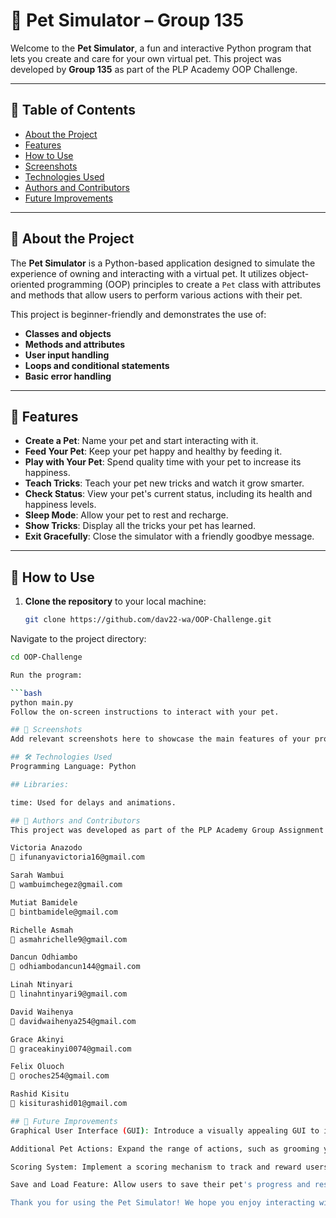 # 🐾 Pet Simulator – Group 135

Welcome to the **Pet Simulator**, a fun and interactive Python program that lets you create and care for your own virtual pet. This project was developed by **Group 135** as part of the PLP Academy OOP Challenge.

---

## 📌 Table of Contents

- [About the Project](#about-the-project)
- [Features](#features)
- [How to Use](#how-to-use)
- [Screenshots](#screenshots)
- [Technologies Used](#technologies-used)
- [Authors and Contributors](#authors-and-contributors)
- [Future Improvements](#future-improvements)

---

## 🐶 About the Project

The **Pet Simulator** is a Python-based application designed to simulate the experience of owning and interacting with a virtual pet. It utilizes object-oriented programming (OOP) principles to create a `Pet` class with attributes and methods that allow users to perform various actions with their pet.

This project is beginner-friendly and demonstrates the use of:

- **Classes and objects**
- **Methods and attributes**
- **User input handling**
- **Loops and conditional statements**
- **Basic error handling**

---

## 🌟 Features

- **Create a Pet**: Name your pet and start interacting with it.
- **Feed Your Pet**: Keep your pet happy and healthy by feeding it.
- **Play with Your Pet**: Spend quality time with your pet to increase its happiness.
- **Teach Tricks**: Teach your pet new tricks and watch it grow smarter.
- **Check Status**: View your pet's current status, including its health and happiness levels.
- **Sleep Mode**: Allow your pet to rest and recharge.
- **Show Tricks**: Display all the tricks your pet has learned.
- **Exit Gracefully**: Close the simulator with a friendly goodbye message.

---

## 🚀 How to Use

1. **Clone the repository** to your local machine:

   ```bash
   git clone https://github.com/dav22-wa/OOP-Challenge.git

Navigate to the project directory:

```bash
cd OOP-Challenge

Run the program:

```bash
python main.py
Follow the on-screen instructions to interact with your pet.

## 📸 Screenshots
Add relevant screenshots here to showcase the main features of your project.

## 🛠️ Technologies Used
Programming Language: Python

## Libraries:

time: Used for delays and animations.

## 👥 Authors and Contributors
This project was developed as part of the PLP Academy Group Assignment by Group 135. Below are the contributors:

Victoria Anazodo
📧 ifunanyavictoria16@gmail.com

Sarah Wambui
📧 wambuimchegez@gmail.com

Mutiat Bamidele
📧 bintbamidele@gmail.com

Richelle Asmah
📧 asmahrichelle9@gmail.com

Dancun Odhiambo
📧 odhiambodancun144@gmail.com

Linah Ntinyari
📧 linahntinyari9@gmail.com

David Waihenya
📧 davidwaihenya254@gmail.com

Grace Akinyi
📧 graceakinyi0074@gmail.com

Felix Oluoch
📧 oroches254@gmail.com

Rashid Kisitu
📧 kisiturashid01@gmail.com

## 🔮 Future Improvements
Graphical User Interface (GUI): Introduce a visually appealing GUI to improve user interaction and experience.

Additional Pet Actions: Expand the range of actions, such as grooming your pet or taking it to the vet for checkups.

Scoring System: Implement a scoring mechanism to track and reward users for taking good care of their pet.

Save and Load Feature: Allow users to save their pet's progress and resume their journey anytime.

Thank you for using the Pet Simulator! We hope you enjoy interacting with your virtual pet. 🐾



